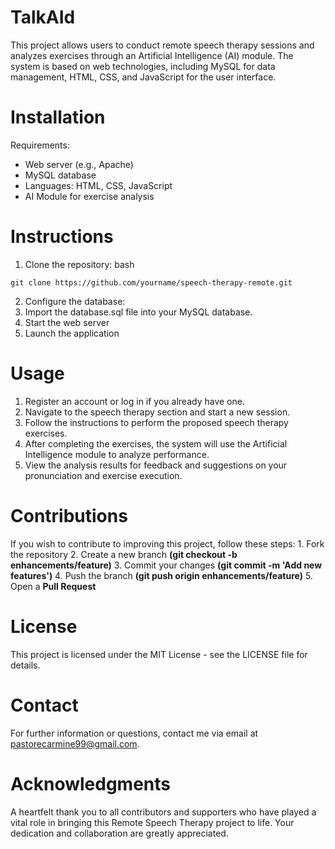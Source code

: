 # TalkAId
This project allows users to conduct remote speech therapy sessions and analyzes exercises through an Artificial Intelligence (AI) module. The system is based on web technologies, including MySQL for data management, HTML, CSS, and JavaScript for the user interface.

# Installation
Requirements:
* Web server (e.g., Apache)
* MySQL database
* Languages: HTML, CSS, JavaScript 
* AI Module for exercise analysis

# Instructions
1. Clone the repository:
bash
```
git clone https://github.com/yourname/speech-therapy-remote.git
```
2. Configure the database:
3. Import the database.sql file into your MySQL database.
4. Start the web server
5. Launch the application

# Usage
1. Register an account or log in if you already have one.
2. Navigate to the speech therapy section and start a new session.
3. Follow the instructions to perform the proposed speech therapy exercises.
4. After completing the exercises, the system will use the Artificial Intelligence module to analyze performance.
5. View the analysis results for feedback and suggestions on your pronunciation and exercise execution.
# Contributions
  If you wish to contribute to improving this project, follow these steps:
    1. Fork the repository
    2. Create a new branch **(git checkout -b enhancements/feature)**
    3. Commit your changes **(git commit -m 'Add new features')**
    4. Push the branch **(git push origin enhancements/feature)**
    5. Open a **Pull Request**
# License
This project is licensed under the MIT License - see the LICENSE file for details.

# Contact
For further information or questions, contact me via email at pastorecarmine99@gmail.com.

# Acknowledgments
A heartfelt thank you to all contributors and supporters who have played a vital role in bringing this Remote Speech Therapy project to life. Your dedication and collaboration are greatly appreciated.
